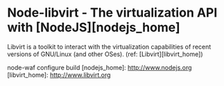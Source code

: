 # Node-libvirt - The virtualization API with [NodeJS][nodejs_home]
Libvirt is a toolkit to interact with the virtualization capabilities
of recent versions of GNU/Linux (and other OSes). (ref: [Libvirt][libvirt_home])

node-waf configure build
[nodejs_home]: http://www.nodejs.org
[libvirt_home]: http://www.libvirt.org

